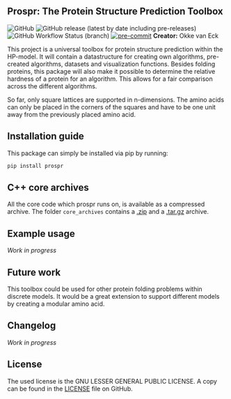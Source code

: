 ## Prospr: The Protein Structure Prediction Toolbox
![GitHub](https://img.shields.io/github/license/OkkeVanEck/prospr)
![GitHub release (latest by date including pre-releases)](https://img.shields.io/github/v/release/OkkeVanEck/prospr?include_prereleases)
![GitHub Workflow Status (branch)](https://img.shields.io/github/workflow/status/OkkeVanEck/prospr/CI-CD/master)
[![pre-commit](https://img.shields.io/badge/pre--commit-enabled-brightgreen?logo=pre-commit&logoColor=white)](https://github.com/pre-commit/pre-commit)
**Creator:** Okke van Eck

This project is a universal toolbox for protein structure prediction within the HP-model.
It will contain a datastructure for creating own algorithms, pre-created algorithms, datasets and visualization functions.
Besides folding proteins, this package will also make it possible to determine the relative hardness of a protein for an algorithm.
This allows for a fair comparison across the different algorithms.

So far, only square lattices are supported in n-dimensions.
The amino acids can only be placed in the corners of the squares and have to be one unit away from the previously placed amino acid.

## Installation guide
This package can simply be installed via pip by running:
```bash
pip install prospr
```

## C++ core archives
All the core code which prospr runs on, is available as a compressed archive.
The folder `core_archives` contains a [.zip](core_archives/prospr_core.zip) and
a [.tar.gz](core_archives/prospr_core.tar.gz) archive.

## Example usage
*Work in progress*

## Future work
This toolbox could be used for other protein folding problems within discrete models.
It would be a great extension to support different models by creating a modular amino acid.

## Changelog
*Work in progress*

## License
The used license is the GNU LESSER GENERAL PUBLIC LICENSE.
A copy can be found in the [LICENSE](LICENSE) file on GitHub.
